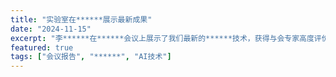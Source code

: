```yaml
---
title: "实验室在******展示最新成果"
date: "2024-11-15"
excerpt: "李******在******会议上展示了我们最新的******技术，获得与会专家高度评价。"
featured: true
tags: ["会议报告", "******", "AI技术"]
---
```

